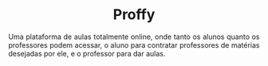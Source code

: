 <h1 align="center"> Proffy </h1>

<p align="justify"> Uma plataforma de aulas totalmente online, onde tanto os alunos quanto os professores podem acessar, o aluno para contratar professores de matérias desejadas por ele, e o professor para dar aulas. </p>

